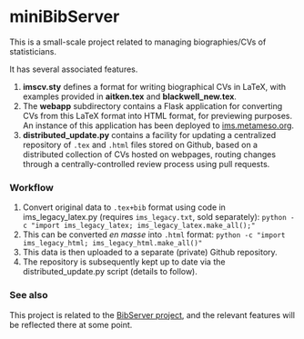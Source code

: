 miniBibServer
=============

This is a small-scale project related to managing biographies/CVs of statisticians.

It has several associated features.

1. **imscv.sty** defines a format for writing biographical CVs in LaTeX, with examples provided in **aitken.tex** and **blackwell_new.tex**.
1. The **webapp** subdirectory contains a Flask application for converting CVs from this LaTeX format into HTML format, for previewing purposes.  An instance of this application has been deployed to [ims.metameso.org](http://ims.metameso.org).
1. **distributed_update.py** contains a facility for updating a centralized repository of `.tex` and `.html` files stored on Github, based on a distributed collection of CVs hosted on webpages, routing changes through a centrally-controlled review process using pull requests.

### Workflow

1. Convert original data to `.tex+bib` format using code in ims_legacy_latex.py (requires `ims_legacy.txt`, sold separately):
```python -c "import ims_legacy_latex; ims_legacy_latex.make_all();"```
1. This can be converted _en masse_ into `.html` format:
```python -c "import ims_legacy_html; ims_legacy_html.make_all()"```
1. This data is then uploaded to a separate (private) Github repository.
1. The repository is subsequently kept up to date via the distributed_update.py script (details to follow).

### See also

This project is related to the [BibServer project](https://github.com/holtzermann17/bibserver), and the relevant
features will be reflected there at some point.